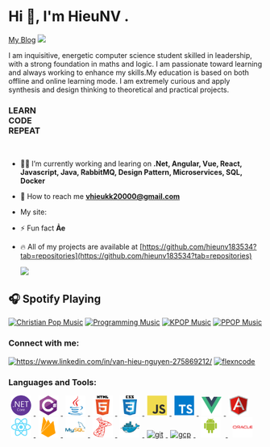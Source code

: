 <h1 align="left">Hi 👋, I'm HieuNV </>.</h1>
<a href="http://thebooks.pro">My Blog</a>
<img  src="https://user-images.githubusercontent.com/73097560/115834477-dbab4500-a447-11eb-908a-139a6edaec5c.gif">
<!--    <img align="right" alt="GIF" src="https://github.com/dieptran43/dieptran43/blob/main/developer.gif" width="550" height="410" /> -->

<p align="left">   
   I am inquisitive, energetic computer science student skilled in leadership, with a strong foundation in maths and logic. I am passionate toward learning and always working to enhance my skills.My education is based on both offline and online learning mode. I am extremely curious and apply synthesis and design thinking to theoretical and practical projects.</p>
<h3>LEARN<br>
CODE<br>
REPEAT</h3><br>

- 🐱‍👤 I’m currently working and learing on **.Net, Angular, Vue, React, Javascript, Java, RabbitMQ, Design Pattern, Microservices, SQL, Docker**

- 💪 How to reach me **vhieukk20000@gmail.com**

- My site: 

- ⚡ Fun fact **Ảe**

- 🔥 All of my projects are available at [https://github.com/hieunv183534?tab=repositories](https://github.com/hieunv183534?tab=repositories)


   <img  src="https://user-images.githubusercontent.com/73097560/115834477-dbab4500-a447-11eb-908a-139a6edaec5c.gif">

## 🎧 Spotify Playing

[![Christian Pop Music](https://img.shields.io/badge/Christian%20Pop%20Music-%231DB954.svg?&style=flat-square&logo=spotify&logoColor=white)](https://open.spotify.com/playlist/0eufhXK7WPSiiwPcaz3Jq7?si=839465c918394657) [![Programming Music](https://img.shields.io/badge/Programming%20Music-%231DB954.svg?&style=flat-square&logo=spotify&logoColor=white)](https://open.spotify.com/playlist/1FWq5Cu05LmtSHgFEXRnZO?si=FozGJF9nRXq2wTv_JpN2wQ) [![KPOP Music](https://img.shields.io/badge/KPOP%20Music-%231DB954.svg?&style=flat-square&logo=spotify&logoColor=white)](https://open.spotify.com/playlist/2DFExFNWYOwQMZy6wUeCxX?si=s1Ndgj8hTg-r8zLlvRgv1Q) [![PPOP Music](https://img.shields.io/badge/PPOP%20Music-%231DB954.svg?&style=flat-square&logo=spotify&logoColor=white)](https://open.spotify.com/playlist/58bZKfJFpUl2CwWET1QJ3X?si=259YV8_VRS-IKHsFZMmPTQ)

<h3 align="left">Connect with me:</h3>
<p align="left">
<a href="https://www.linkedin.com/in/van-hieu-nguyen-275869212/" target="blank"><img align="center" src="https://cdn.jsdelivr.net/npm/simple-icons@3.0.1/icons/linkedin.svg" alt="https://www.linkedin.com/in/van-hieu-nguyen-275869212/" height="30" width="40" /></a>
<a href="https://www.facebook.com/hieunv183534" target="blank"><img align="center" src="https://cdn.jsdelivr.net/npm/simple-icons@3.0.1/icons/facebook.svg" alt="flexncode" height="30" width="40" /></a>
</p>

<h3 align="left">Languages and Tools:</h3>

<p align="left"> 
   <a href="https://dotnet.microsoft.com/en-us" target="_blank"> <img src="https://raw.githubusercontent.com/devicons/devicon/master/icons/dotnetcore/dotnetcore-original.svg" alt="c#" width="40" height="40" hspace="5"/> </a>
   <a href="https://www.w3schools.com/cs/index.php" target="_blank"> <img src="https://raw.githubusercontent.com/devicons/devicon/master/icons/csharp/csharp-original.svg" alt="c#" width="40" height="40" hspace="5"/> </a>
   <a href="https://www.java.com" target="_blank"> <img src="https://raw.githubusercontent.com/devicons/devicon/master/icons/java/java-original.svg" alt="java" width="40" height="40" hspace="5"/> </a>
  <a href="https://www.w3.org/html/" target="_blank"> <img src="https://raw.githubusercontent.com/devicons/devicon/master/icons/html5/html5-original-wordmark.svg" alt="html5" width="40" height="40"/ hspace="5"> </a> 
  <a href="https://www.w3schools.com/css/" target="_blank"> <img src="https://raw.githubusercontent.com/devicons/devicon/master/icons/css3/css3-original-wordmark.svg" alt="css3" width="40" height="40" hspace="5"/> </a> 
  <a href="https://developer.mozilla.org/en-US/docs/Web/JavaScript" target="_blank"> <img src="https://raw.githubusercontent.com/devicons/devicon/master/icons/javascript/javascript-original.svg" alt="javascript" width="40" height="40" hspace="5"/> </a> 
  <a href="https://www.typescriptlang.org" target="_blank"> <img src="https://raw.githubusercontent.com/devicons/devicon/master/icons/typescript/typescript-original.svg" alt="javascript" width="40" height="40" hspace="5"/> </a> 
  <a href="https://vuejs.org" target="_blank"> <img src="https://raw.githubusercontent.com/devicons/devicon/master/icons/vuejs/vuejs-original.svg" alt="javascript" width="40" height="40" hspace="5"/> </a> 
  <a href="https://angular.io" target="_blank"> <img src="https://raw.githubusercontent.com/devicons/devicon/master/icons/angularjs/angularjs-original.svg" alt="javascript" width="40" height="40" hspace="5"/> </a> 
  <a href="https://reactjs.org" target="_blank"> <img src="https://raw.githubusercontent.com/devicons/devicon/master/icons/react/react-original.svg" alt="javascript" width="40" height="40" hspace="5"/> </a> 
  <a href="https://firebase.google.com" target="_blank"> <img src="https://raw.githubusercontent.com/devicons/devicon/master/icons/firebase/firebase-plain.svg" alt="javascript" width="40" height="40" hspace="5"/> </a> 
  <a href="https://www.mysql.com" target="_blank"> <img src="https://raw.githubusercontent.com/devicons/devicon/master/icons/mysql/mysql-original-wordmark.svg" alt="mysql" width="40" height="40" hspace="5"/> </a> 
  <a href="https://mariadb.org" target="_blank"> <img src="https://raw.githubusercontent.com/devicons/devicon/master/icons/microsoftsqlserver/microsoftsqlserver-plain.svg" alt="mysql" width="40" height="40" hspace="5"/> </a> 
  <a href="https://www.docker.com" target="_blank"> <img src="https://raw.githubusercontent.com/devicons/devicon/master/icons/docker/docker-original.svg" alt="mysql" width="40" height="40" hspace="5"/> </a> 
  <a href="https://git-scm.com/" target="_blank"> <img src="https://www.vectorlogo.zone/logos/git-scm/git-scm-icon.svg" alt="git" width="40" height="40" hspace="5"/> </a> 
  <a href="https://cloud.google.com" target="_blank"> <img src="https://www.vectorlogo.zone/logos/google_cloud/google_cloud-icon.svg" alt="gcp" width="40" height="40" hspace="5"/> </a> 
   <a href="https://developer.android.com" target="_blank"> <img src="https://raw.githubusercontent.com/devicons/devicon/master/icons/android/android-original-wordmark.svg" alt="android" width="40" height="40" hspace="10"/> </a>
  <a href="https://www.oracle.com/" target="_blank"> <img src="https://raw.githubusercontent.com/devicons/devicon/master/icons/oracle/oracle-original.svg" alt="oracle" width="40" height="40" hspace="10"/> </a> 
</p>


<!--
**hieunv183534/hieunv183534** is a ✨ _special_ ✨ repository because its `README.md` (this file) appears on your GitHub profile.

Here are some ideas to get you started:
